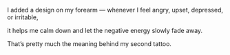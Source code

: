 I added a design on my forearm — whenever I feel angry, upset, depressed, or irritable,

it helps me calm down and let the negative energy slowly fade away.

That’s pretty much the meaning behind my second tattoo.
